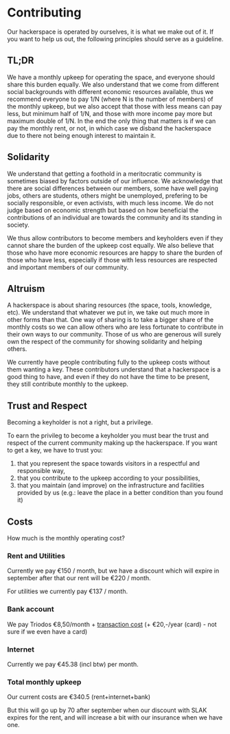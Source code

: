 # Contributing

Our hackerspace is operated by ourselves, it is what we make out of
it. If you want to help us out, the following principles should serve
as a guideline.

## TL;DR
We have a monthly upkeep for operating the space, and everyone should
share this burden equally. We also understand that we come from
different social backgrounds with different economic resources
available, thus we recommend everyone to pay 1/N (where N is the
number of members) of the monthly upkeep, but we also accept that
those with less means can pay less, but minimum half of 1/N, and those
with more income pay more but maximum double of 1/N. In the end the
only thing that matters is if we can pay the monthly rent, or not, in
which case we disband the hackerspace due to there not being enough
interest to maintain it.

## Solidarity

We understand that getting a foothold in a meritocratic community is
sometimes biased by factors outside of our influence. We acknowledge
that there are social differences between our members, some have well
paying jobs, others are students, others might be unemployed,
prefering to be socially responsible, or even activists, with much
less income. We do not judge based on economic strength but based on
how beneficial the contributions of an individual are towards the
community and its standing in society.

We thus allow contributors to become members and keyholders even if
they cannot share the burden of the upkeep cost equally. We also
believe that those who have more economic resources are happy to share
the burden of those who have less, especially if those with less
resources are respected and important members of our community.

## Altruism

A hackerspace is about sharing resources (the space, tools, knowledge,
etc). We understand that whatever we put in, we take out much more in
other forms than that. One way of sharing is to take a bigger share of
the monthly costs so we can allow others who are less fortunate to
contribute in their own ways to our community. Those of us who are
generous will surely own the respect of the community for showing
solidarity and helping others.

We currently have people contributing fully to the upkeep costs
without them wanting a key. These contributors understand that a
hackerspace is a good thing to have, and even if they do not have the
time to be present, they still contribute monthly to the upkeep.

## Trust and Respect

Becoming a keyholder is not a right, but a privilege.

To earn the privileg to become a keyholder you must bear the trust and
respect of the current community making up the hackerspace. If you
want to get a key, we have to trust you:
  1. that you represent the space towards visitors in a respectful and
     responsible way,
  2. that you contribute to the upkeep according to your possibilities,
  3. that you maintain (and improve) on the infrastructure and
     facilities provided by us (e.g.: leave the place in a better
     condition than you found it)

## Costs
How much is the monthly operating cost?

### Rent and Utilities
Currently we pay €150 / month, but we have a discount which will
expire in september after that our rent will be €220 / month.

For utilities we currently pay €137 / month.

### Bank account
We pay Triodos €8,50/month + [transaction cost](https://www.triodos.nl/nl/zakelijk/internet-zaken-rekening-zakelijke-rekening/kosten/)
(+ €20,-/year (card) - not sure if we even have a card)

### Internet
Currently we pay €45.38 (incl btw) per month.

### Total monthly upkeep
Our current costs are €340.5 (rent+internet+bank)

But this will go up by 70 after september when our discount with SLAK
expires for the rent, and will increase a bit with our insurance when
we have one.
